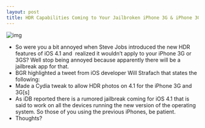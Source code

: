 ```yaml
---
layout: post
title: HDR Capabilities Coming to Your Jailbroken iPhone 3G & iPhone 3GS
---
```

![img](http://media.idownloadblog.com/wp-content/uploads/2010/09/HDR-image.gif)
* So were you a bit annoyed when Steve Jobs introduced the new HDR features of iOS 4.1 and  realized it wouldn’t apply to your iPhone 3G or 3GS? Well stop being annoyed because apparently there will be a jailbreak app for that.
* BGR highlighted a tweet from iOS developer Will Strafach that states the following:
* Made a Cydia tweak to allow HDR photos on 4.1 for the iPhone 3G and 3G[s]
* As iDB reported there is a rumored jailbreak coming for iOS 4.1 that is said to work on all the devices running the new version of the operating system. So those of you using the previous iPhones, be patient.
* Thoughts?

